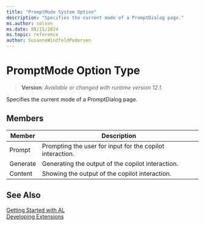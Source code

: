 ```yaml
---
title: "PromptMode System Option"
description: "Specifies the current mode of a PromptDialog page."
ms.author: solsen
ms.date: 08/15/2024
ms.topic: reference
author: SusanneWindfeldPedersen
---
```

[//]: # (START>DO_NOT_EDIT)
[//]: # (IMPORTANT:Do not edit any of the content between here and the END>DO_NOT_EDIT.)
[//]: # (Any modifications should be made in the .xml files in the ModernDev repo.)
# PromptMode Option Type
> **Version**: _Available or changed with runtime version 12.1._

Specifies the current mode of a PromptDialog page.

## Members
|  Member  |  Description  |
|----------------|---------------|
|Prompt|Prompting the user for input for the copilot interaction.|
|Generate|Generating the output of the copilot interaction.|
|Content|Showing the output of the copilot interaction.|

[//]: # (IMPORTANT: END>DO_NOT_EDIT)
## See Also  
[Getting Started with AL](../../devenv-get-started.md)  
[Developing Extensions](../../devenv-dev-overview.md)  